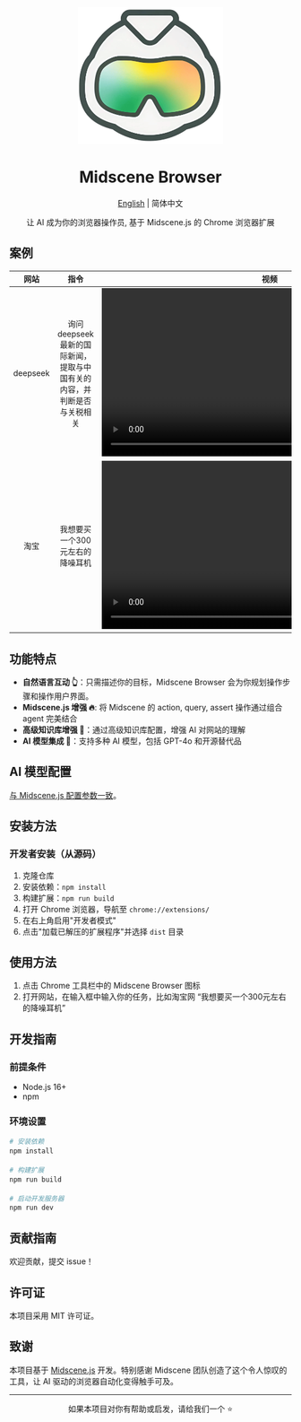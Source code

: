 <p align="center">
  <img alt="Midscene Browser"  width="260" src="public/icons/icon.png">
</p>

<h1 align="center">Midscene Browser</h1>
<div align="center">

[English](./README.en.md) | 简体中文

</div>

<p align="center">
  让 AI 成为你的浏览器操作员, 基于 Midscene.js 的 Chrome 浏览器扩展
</p>

## 案例


|    网站    |                    指令                     |                 视频                  |
|:--------:|:-----------------------------------------:|:-----------------------------------:|
| deepseek | 询问 deepseek 最新的国际新闻，提取与中国有关的内容，并判断是否与关税相关 | <video src="https://github.com/user-attachments/assets/fc79deb7-1563-4645-8d1e-ab1c1165b60a" height="300" /> |
|  淘宝      |             我想要买一个300元左右的降噪耳机             |    <video src="" height="300" />    |



## 功能特点

- **自然语言互动 👆**：只需描述你的目标，Midscene Browser 会为你规划操作步骤和操作用户界面。
- **Midscene.js 增强 🔥**: 将 Midscene 的 action, query, assert 操作通过组合 agent 完美结合
- **高级知识库增强 🔧**：通过高级知识库配置，增强 AI 对网站的理解
- **AI 模型集成 🤖**：支持多种 AI 模型，包括 GPT-4o 和开源替代品

## AI 模型配置
[与 Midscene.js 配置参数一致](https://midscenejs.com/zh/choose-a-model)。

## 安装方法

### 开发者安装（从源码）

1. 克隆仓库
2. 安装依赖：`npm install`
3. 构建扩展：`npm run build`
4. 打开 Chrome 浏览器，导航至 `chrome://extensions/`
5. 在右上角启用"开发者模式"
6. 点击"加载已解压的扩展程序"并选择 `dist` 目录

## 使用方法

1. 点击 Chrome 工具栏中的 Midscene Browser 图标
2. 打开网站，在输入框中输入你的任务，比如淘宝网 “我想要买一个300元左右的降噪耳机”

## 开发指南

### 前提条件

- Node.js 16+
- npm

### 环境设置

```bash
# 安装依赖
npm install

# 构建扩展
npm run build

# 启动开发服务器
npm run dev
```

## 贡献指南

欢迎贡献，提交 issue！

## 许可证

本项目采用 MIT 许可证。

## 致谢

本项目基于 [Midscene.js](https://github.com/web-infra-dev/midscene) 开发。特别感谢 Midscene 团队创造了这个令人惊叹的工具，让 AI 驱动的浏览器自动化变得触手可及。

---

<div align="center">
  如果本项目对你有帮助或启发，请给我们一个 ⭐️
</div>
